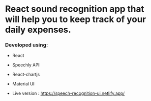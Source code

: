 # React sound recognition app that will help you to keep track of your daily expenses.

### Developed using:
 - React
 - Speechly API
 - React-chartjs
 - Material UI


- Live version : https://speech-recognition-ui.netlify.app/
